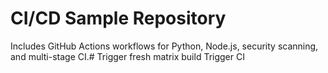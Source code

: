 # CI/CD Sample Repository

Includes GitHub Actions workflows for Python, Node.js, security scanning, and multi-stage CI.#   T r i g g e r   f r e s h   m a t r i x   b u i l d 
 
 T r i g g e r   C I  
 